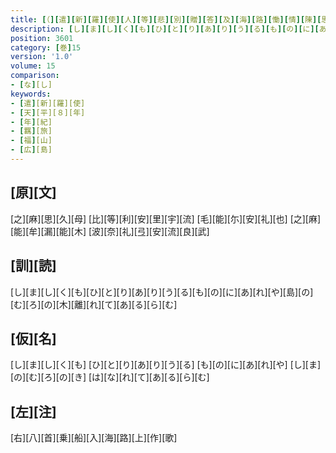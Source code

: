 ```yaml
---
title: [（][遣][新][羅][使][人][等][悲][別][贈][答][及][海][路][慟][情][陳][思][并][當][所][誦][之][古][歌][）]
description: [し][ま][し][く][も][ひ][と][り][あ][り][う][る][も][の][に][あ][れ][や][島][の][む][ろ][の][木][離][れ][て][あ][る][ら][む]
position: 3601
category: [巻]15
version: '1.0'
volume: 15
comparison:
- [な][し]
keywords:
- [遣][新][羅][使]
- [天][平][８][年]
- [年][紀]
- [羈][旅]
- [福][山]
- [広][島]
---
```


## [原][文]

[之][麻][思][久][母] [比][等][利][安][里][宇][流] [毛][能][尓][安][礼][也] [之][麻][能][牟][漏][能][木] [波][奈][礼][弖][安][流][良][武]

## [訓][読]

[し][ま][し][く][も][ひ][と][り][あ][り][う][る][も][の][に][あ][れ][や][島][の][む][ろ][の][木][離][れ][て][あ][る][ら][む]

## [仮][名]

[し][ま][し][く][も] [ひ][と][り][あ][り][う][る] [も][の][に][あ][れ][や] [し][ま][の][む][ろ][の][き] [は][な][れ][て][あ][る][ら][む]

## [左][注]

[右][八][首][乗][船][入][海][路][上][作][歌]
